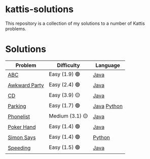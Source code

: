 # kattis-solutions
This repository is a collection of my solutions to a number of Kattis problems.

# Solutions
| Problem    | Difficulty | Language |
| -------- | ------- | ------- |
| [ABC](https://open.kattis.com/problems/abc) |  Easy (1.9) 🟢    | [Java](https://github.com/marelpett/kattis-solutions/tree/main/solutions/abc/Main.java) |
| [Awkward Party](https://open.kattis.com/problems/awkwardparty) |  Easy (2.4) 🟢    | [Java](https://github.com/marelpett/kattis-solutions/tree/main/solutions/awkwardparty/Main.java) | 
| [CD](https://open.kattis.com/problems/cd) |  Easy (3.9) 🟡    | [Java](https://github.com/marelpett/kattis-solutions/tree/main/solutions/cd/Main.java) | 
| [Parking](https://open.kattis.com/problems/parking2) |  Easy (1.7) 🟢    | [Java](https://github.com/marelpett/kattis-solutions/tree/main/solutions/parking/Main.java) [Python](https://github.com/marelpett/kattis-solutions/tree/main/solutions/parking/Main.py) | 
| [Phonelist](https://open.kattis.com/problems/phonelist) |  Medium (3.1) 🟡    | [Java](https://github.com/marelpett/kattis-solutions/tree/main/solutions/phonelist/Main.java) | 
| [Poker Hand](https://open.kattis.com/problems/pokerhand) |  Easy (1.4) 🟢    | [Java](https://github.com/marelpett/kattis-solutions/tree/main/solutions/poker-hand/Main.java) | 
| [Simon Says](https://open.kattis.com/problems/simonsays) |  Easy (1.4) 🟢    | [Python](https://github.com/marelpett/kattis-solutions/tree/main/solutions/simonsays/main.py) | 
| [Speeding](https://open.kattis.com/problems/speeding) |  Easy (1.5) 🟢    | [Java](https://github.com/marelpett/kattis-solutions/tree/main/solutions/speeding/Main.java) | 